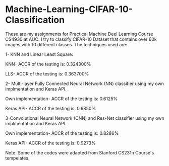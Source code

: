 # Machine-Learning-CIFAR-10-Classification

These are my assignments for Practical Machine Deel Learning Course CS4930 at AUC. I try to classify CIFAR-10 Dataset that contains over 60k images with 10 different classes. The techniques used are: 

1- KNN and Linear Least Square: 

KNN- ACCR of the testing is: 0.324300%

LLS- ACCR of the testing is: 0.363700%

2- Multi-layer Fully Connected Neural Network (NN) classifier using my own implmentation and Keras API.

Own implementation- ACCR of the testing is: 0.6125%

Keras API- ACCR of the testing is: 0.6850%

3-Convolutional Neural Network (CNN) and Res-Net classifier using my own implmentation and Keras API. 

Own implementation- ACCR of the testing is: 0.8286%

Keras API- ACCR of the testing is: 0.9273% 

Note: Some of the codes were adapted from Stanford CS231n Course's tempelates. 
